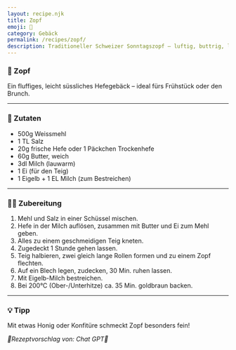 ```yaml
---
layout: recipe.njk
title: Zopf
emoji: 🧈
category: Gebäck
permalink: /recipes/zopf/
description: Traditioneller Schweizer Sonntagszopf – luftig, buttrig, lecker.
---
```


### 🧈 Zopf

Ein fluffiges, leicht süssliches Hefegebäck – ideal fürs Frühstück oder den Brunch.

---

### 🛒 Zutaten

- 500g Weissmehl
- 1 TL Salz
- 20g frische Hefe oder 1 Päckchen Trockenhefe
- 60g Butter, weich
- 3dl Milch (lauwarm)
- 1 Ei (für den Teig)
- 1 Eigelb + 1 EL Milch (zum Bestreichen)

---

### 👩‍🍳 Zubereitung

1. Mehl und Salz in einer Schüssel mischen.
2. Hefe in der Milch auflösen, zusammen mit Butter und Ei zum Mehl geben.
3. Alles zu einem geschmeidigen Teig kneten.
4. Zugedeckt 1 Stunde gehen lassen.
5. Teig halbieren, zwei gleich lange Rollen formen und zu einem Zopf flechten.
6. Auf ein Blech legen, zudecken, 30 Min. ruhen lassen.
7. Mit Eigelb-Milch bestreichen.
8. Bei 200°C (Ober-/Unterhitze) ca. 35 Min. goldbraun backen.

---

### 💡 Tipp

Mit etwas Honig oder Konfitüre schmeckt Zopf besonders fein!



_🤖Rezeptvorschlag von: Chat GPT🤖_